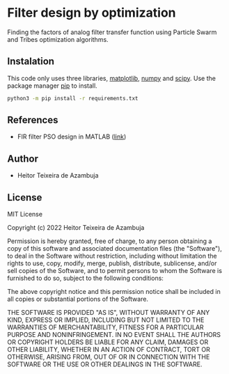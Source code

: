 # Filter design by optimization
Finding the factors of analog filter transfer function using Particle Swarm and Tribes optimization algorithms.

## Instalation

This code only uses three libraries, [matplotlib](https://matplotlib.org/3.5.1/index.html), [numpy](https://numpy.org/) and [scipy](https://docs.scipy.org/doc/scipy/index.html). Use the package manager [pip](https://pip.pypa.io/en/stable/) to install.

```bash
python3 -m pip install -r requirements.txt
```

## References
- FIR filter PSO design in MATLAB ([link](https://github.com/zypher606/ParticleSwarmOperation-FIR))

## Author
- Heitor Teixeira de Azambuja

## License

MIT License

Copyright (c) 2022 Heitor Teixeira de Azambuja

Permission is hereby granted, free of charge, to any person obtaining a copy of this software and associated documentation files (the "Software"), to deal in the Software without restriction, including without limitation the rights to use, copy, modify, merge, publish, distribute, sublicense, and/or sell copies of the Software, and to permit persons to whom the Software is furnished to do so, subject to the following conditions:

The above copyright notice and this permission notice shall be included in all copies or substantial portions of the Software.

THE SOFTWARE IS PROVIDED "AS IS", WITHOUT WARRANTY OF ANY KIND, EXPRESS OR IMPLIED, INCLUDING BUT NOT LIMITED TO THE WARRANTIES OF MERCHANTABILITY, FITNESS FOR A PARTICULAR PURPOSE AND NONINFRINGEMENT. IN NO EVENT SHALL THE AUTHORS OR COPYRIGHT HOLDERS BE LIABLE FOR ANY CLAIM, DAMAGES OR OTHER LIABILITY, WHETHER IN AN ACTION OF CONTRACT, TORT OR OTHERWISE, ARISING FROM, OUT OF OR IN CONNECTION WITH THE SOFTWARE OR THE USE OR OTHER DEALINGS IN THE SOFTWARE.